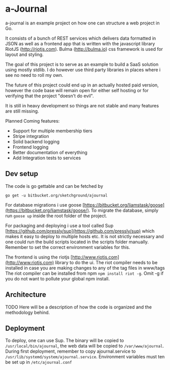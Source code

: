 # a-Journal

a-journal is an example project on how one can structure a web project in Go.

It consists of a bunch of REST services which delivers data formatted in JSON as well as a frontend app that is written with the javascript library RiotJS (http://riotjs.com). Bulma (http://bulma.io) css framework is used for layout and styling.

The goal of this project is to serve as an example to build a SaaS solution using mostly stdlib. I do however use third party libraries in places where i see no need to roll my own.

The future of this project could end up in an actually hosted paid version, however the code base will remain open for either self hosting or for verifying that the project "doesn't do evil".

It is still in heavy development so things are not stable and many features are still missing.

Planned Coming features:

*   Support for multiple membership tiers
*   Stripe integration
*   Solid backend logging
*   Frontend logging
*   Better documentation of everything
*   Add Integration tests to services

## Dev setup

The code is go gettable and can be fetched by

```
go get -u bitbucket.org/sketchground/ajournal
```

For database migrations i use goose [https://bitbucket.org/liamstask/goose](https://bitbucket.org/liamstask/goose/).
To migrate the database, simply run `goose up` inside the root folder of the project.

For packaging and deploying i use a tool called Sup [https://github.com/pressly/sup](https://github.com/pressly/sup) which makes it easy to deploy to multiple hosts etc. It is not strictly necessary and one could run the build scripts located in the scripts folder manually. Remember to set the correct environment variables for this.

The frontend is using the riotjs [http://www.riotjs.com](http://www.riotjs.com) library to do the ui. The riot compiler needs to be installed in case you are making changes to any of the tag files in www/tags
The riot compiler can be installed from npm `npm install riot -g`. Omit -g if you do not want to pollute your global npm install.


## Architecture
TODO Here will be a description of how the code is organized and the methodology behind.



## Deployment

To deploy, one can use Sup. The binary will be copied to `/usr/local/bin/ajournal`, the web data will be copied to `/var/www/ajournal`. During first deployment, remember to copy ajournal.service to `/usr/lib/systemd/system/ajournal.service`. Environment variables must ten be set up in `/etc/ajournal.conf`
